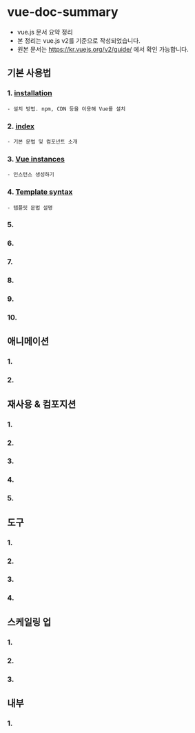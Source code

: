 # vue-doc-summary
- vue.js 문서 요약 정리
- 본 정리는 vue.js v2를 기준으로 작성되었습니다.
- 원본 문서는 https://kr.vuejs.org/v2/guide/ 에서 확인 가능합니다.
## 기본 사용법
### 1. [installation](https://github.com/gh-shin/vue-doc-summary/blob/master/01_installation.md)
    - 설치 방법. npm, CDN 등을 이용해 Vue를 설치
### 2. [index](https://github.com/gh-shin/vue-doc-summary/blob/master/02_index.md)
    - 기본 문법 및 컴포넌트 소개
### 3. [Vue instances](https://github.com/gh-shin/vue-doc-summary/blob/master/03_instances.md)
    - 인스턴스 생성하기
### 4. [Template syntax](https://github.com/gh-shin/vue-doc-summary/blob/master/04_template_syntax.md)
    - 템플릿 문법 설명
### 5.
### 6.
### 7.
### 8.
### 9.
### 10.

## 애니메이션
### 1.
### 2.
## 재사용 & 컴포지션
### 1.
### 2.
### 3.
### 4.
### 5.
## 도구
### 1.
### 2.
### 3.
### 4.
## 스케일링 업
### 1.
### 2.
### 3.
## 내부
### 1.
